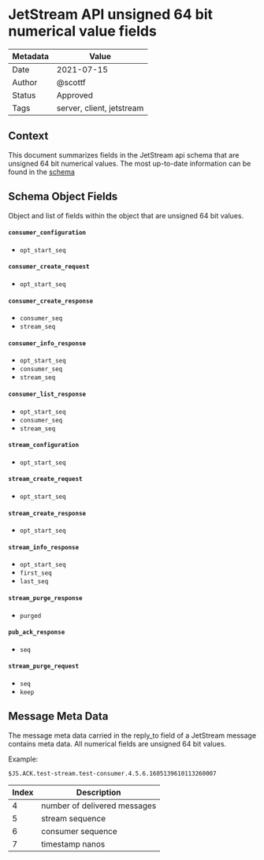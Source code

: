 # JetStream API unsigned 64 bit numerical value fields

|Metadata|Value|
|--------|-----|
|Date    |2021-07-15|
|Author  |@scottf|
|Status  |Approved|
|Tags    |server, client, jetstream|

## Context

This document summarizes fields in the JetStream api schema that are unsigned 64 bit numerical values. 
The most up-to-date information can be found in the [schema](https://github.com/nats-io/jsm.go/tree/main/schemas/jetstream/api/v1)

## Schema Object Fields

Object and list of fields within the object that are unsigned 64 bit values.

#### `consumer_configuration`
 
* `opt_start_seq`

#### `consumer_create_request`

* `opt_start_seq`

#### `consumer_create_response`

* `consumer_seq`
* `stream_seq`

#### `consumer_info_response`

* `opt_start_seq`
* `consumer_seq`
* `stream_seq`

#### `consumer_list_response`

* `opt_start_seq`
* `consumer_seq`
* `stream_seq`

#### `stream_configuration`
 
* `opt_start_seq`

#### `stream_create_request`

* `opt_start_seq`

#### `stream_create_response`

* `opt_start_seq`

#### `stream_info_response`

* `opt_start_seq`
* `first_seq`
* `last_seq`

#### `stream_purge_response`

* `purged`


#### `pub_ack_response`

* `seq`

#### `stream_purge_request`

* `seq`
* `keep`

## Message Meta Data

The message meta data carried in the reply_to field of a JetStream message contains meta data. 
All numerical fields are unsigned 64 bit values.

Example:

```
$JS.ACK.test-stream.test-consumer.4.5.6.1605139610113260007
```

|Index|Description|
|---|---|
|4|number of delivered messages|
|5|stream sequence|
|6|consumer sequence|
|7|timestamp nanos|
